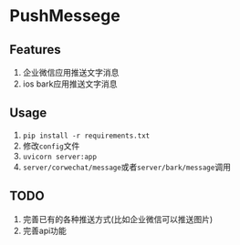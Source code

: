 # PushMessege

## Features

1. 企业微信应用推送文字消息
2. ios bark应用推送文字消息

## Usage

1. `pip install -r requirements.txt`
1. 修改`config`文件
1. `uvicorn server:app`
1. `server/corwechat/message`或者`server/bark/message`调用

## TODO

1. 完善已有的各种推送方式(比如企业微信可以推送图片)
2. 完善api功能
